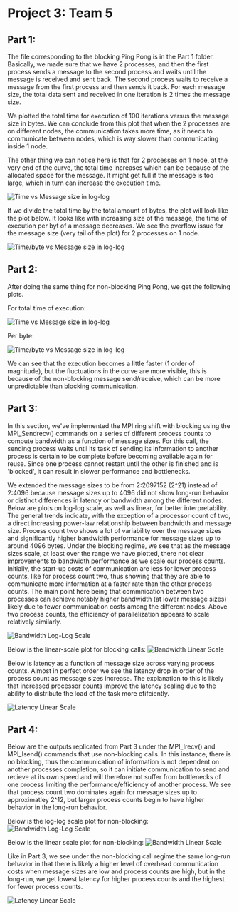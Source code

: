 # Project 3: Team 5

## Part 1:

The file corresponding to the blocking Ping Pong is in the Part 1 folder. Basically, we made sure that we have 2 processes, and then the first process sends a message to the second process and waits until the message is received and sent back. The second process waits to receive a message from the first process and then sends it back. For each message size, the total data sent and received in one iteration is 2 times the message size.

We plotted the total time for execution of 100 iterations versus the message size in bytes. We can conclude from this plot that when the 2 processes are on different nodes, the communication takes more time, as it needs to communicate between nodes, which is way slower than communicating inside 1 node.

The other thing we can notice here is that for 2 processes on 1 node, at the very end of the curve, the total time increases which can be because of the allocated space for the message. It might get full if the message is too large, which in turn can increase the execution time.

![Time vs Message size in log-log](Part1/part1_total.png "Time vs Message size in log-log")

If we divide the total time by the total amount of bytes, the plot will look like the plot below. It looks like with increasing size of the message, the time of execution per byt of a message decreases. We see the pverflow issue for the message size  (very tail of the plot) for 2 processes on 1 node.

![Time/byte vs Message size in log-log](Part1/part1_perbyte.png "Time/byte vs Message size in log-log")

## Part 2:

After doing the same thing for non-blocking Ping Pong, we get the following plots.

For total time of execution:

![Time vs Message size in log-log](Part2/part2_total.png "Time vs Message size in log-log")

Per byte:

![Time/byte vs Message size in log-log](Part2/part2_perbyte.png "Time/byte vs Message size in log-log")

We can see that the execution becomes a little faster (1 order of magnitude), but the fluctuations in the curve are more visible, this is because of the non-blocking message send/receive, which can be more unpredictable than blocking communication.

## Part 3:

In this section, we've implemented the MPI ring shift with blocking using the MPI_Sendrecv() commands on a series of different process counts to compute bandwidth as a function of message sizes.  For this call, the sending process waits until its task of sending its information to another process is certain to be complete before becoming available again for reuse. Since one process cannot restart until the other is finished and is 'blocked', it can result in slower performance and bottlenecks.

We extended the message sizes to be from 2:2097152 (2^21) instead of 2:4096 because message sizes up to 4096 did not show long-run behavior or distinct differences in latency or bandwidth among the different nodes.  Below are plots on log-log scale, as well as linear, for better interpretability. The general trends indicate, with the exception of a processor count of two, a direct increasing power-law relationship between bandwidth and message size. Process count two shows a lot of variability over the message sizes and significantly higher bandwidth performance for message sizes up to around 4096 bytes.  Under the blocking regime, we see that as the message sizes scale, at least over the range we have plotted, there not clear improvements to bandwidth performance as we scale our process counts.  Initially, the start-up costs of communication are less for lower process counts, like for process count two, thus showing that they are able to communicate more information at a faster rate than the other process counts.  The main point here being that commnication between two processes can achieve notably higher bandwidth (at lower message sizes) likely due to fewer communication costs among the different nodes.  Above two process counts, the efficiency of parallelization appears to scale relatively similarly.
 
![Bandwidth Log-Log Scale](Part3/p_3_bdwdth_v_mssgsze_log_log_scale.png "Bandwidth Log-Log Scale")

Below is the linear-scale plot for blocking calls:
![Bandwidth Linear Scale](Part3/p_3_bdwdth_v_mssgsze_linear_scale.png "Bandwidth Linear Scale")

Below is latency as a function of message size across varying process counts. Almost in perfect order we see the latency drop in order of the process count as message sizes increase.  The explanation to this is likely that increased processor counts improve the latency scaling due to the ability to distribute the load of the task more efifciently.

![Latency Linear Scale](Part3/p_3_latency_v_mssgsze_linear_scale.png "Latency Linear Scale")

## Part 4:

Below are the outputs replicated from Part 3 under the MPI_Irecv() and MPI_Isend() commands that use non-blocking calls.  In this instance, there is no blocking, thus the communication of information is not dependent on another processes completion, so it can initiate communication to send and recieve at its own speed and will therefore not suffer from bottlenecks of one process limiting the performance/efficiency of another process.  We see that process count two dominates again for message sizes up to approximatley 2^12, but larger process counts begin to have higher behavior in the long-run behavior.  

Below is the log-log scale plot for non-blocking:
![Bandwidth Log-Log Scale](Part4/p_4_bdwdth_v_mssgsze_log_log_scale.png "Bandwidth Log-Log Scale for Part 4")


Below is the linear scale plot for non-blocking:
![Bandwidth Linear Scale](Part4/p_4_bdwdth_v_mssgsze_linear_scale.png "Bandwidth Linear Scale for Part 4")

Like in Part 3, we see under the non-blocking call regime the same long-run behavior in that there is likely a higher level of overhead communication costs when message sizes are low and process counts are high, but in the long-run, we get lowest latency for higher process counts and the highest for fewer process counts.

![Latency Linear Scale](Part4/p_4_latency_v_mssgsze_linear_scale.png "Latency Linear Scale for Part 4")
